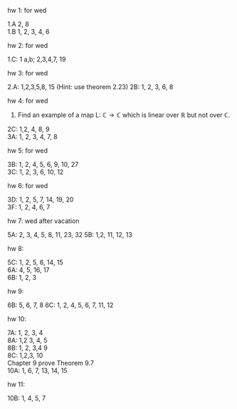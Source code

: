 hw 1: for wed

1.A 2, 8  
1.B 1, 2, 3, 4, 6  

hw 2: for wed  

1.C: 1 a,b; 2,3,4,7, 19   

hw 3: for wed  

2.A: 1,2,3,5,8, 15 (Hint: use theorem 2.23) 
2B: 1, 2, 3, 6, 8   

hw 4: for wed  

1) Find an example of a map L: $\mathbb{C} \to \mathbb{C}$ which is linear over $\mathbb{R}$ but not over $\mathbb{C}$.  


2C: 1,2, 4, 8, 9    
3A: 1, 2, 3, 4, 7, 8   

hw 5: for wed  

3B: 1, 2, 4, 5, 6, 9, 10, 27   
3C: 1, 2, 3, 6, 10, 12  

hw 6: for wed

3D: 1, 2, 5, 7, 14, 19, 20  
3F: 1, 2, 4, 6, 7  

hw 7: wed after vacation

5A: 2, 3, 4, 5, 8, 11, 23, 32
5B: 1,2, 11, 12, 13  

hw 8: 

5C: 1, 2, 5, 6, 14, 15   
6A: 4, 5, 16, 17  
6B: 1, 2, 3  

hw 9: 

6B: 5, 6, 7, 8
6C: 1, 2, 4, 5, 6, 7, 11, 12

hw 10: 

7A: 1, 2, 3, 4    
8A: 1,2 3, 4, 5  
8B: 1, 2, 3,4 9  
8C: 1,2,3, 10  
Chapter 9 prove Theorem 9.7  
10A: 1, 6, 7, 13, 14, 15  

hw 11: 

10B: 1, 4, 5, 7  

<!--  -->
<!-- hw 3: for friday -->
<!--  -->
<!-- 2A: 11, 15   -->
<!--  -->
<!--  -->
<!-- hw 4: for friday -->
<!--  -->
<!-- 3A: 1, 2, 3, 4, 7, 8   -->
<!--  -->
<!-- hw 5: fri -->
<!--  -->
<!-- Give the correct statement of 3.64 and its proof. If your version of the book has an error. -->
<!-- 3D: 1, 2, 3, 7, 14, 16, 18   -->
<!--  -->
<!-- hw 6: fri -->
<!--  -->
<!-- 3E: 1, 3, 6, 13 -->
<!-- 3F: 1, 3, 5, 9 -->
<!--  -->
